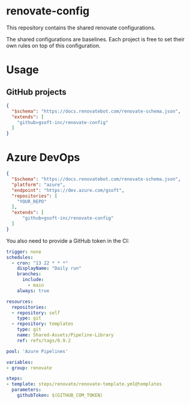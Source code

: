 # renovate-config

This repository contains the shared renovate configurations.

The shared configurations are baselines. Each project is free to set their own rules on top of this configuration.

# Usage

## GitHub projects

````json
{
  "$schema": "https://docs.renovatebot.com/renovate-schema.json",
  "extends": [
    "github>gsoft-inc/renovate-config"
  ]
}
````

# Azure DevOps

````json
{
  "$schema": "https://docs.renovatebot.com/renovate-schema.json",
  "platform": "azure",
  "endpoint": "https://dev.azure.com/gsoft",
  "repositories": [
    "YOUR_REPO"
  ],
  "extends": [
      "github>gsoft-inc/renovate-config"
  ]
}
````

You also need to provide a GitHub token in the CI:

````yaml
trigger: none
schedules:
  - cron: "13 22 * * *"
    displayName: "Daily run"
    branches:
      include:
        - main
    always: true

resources:
  repositories:
  - repository: self
    type: git
  - repository: templates
    type: git
    name: Shared-Assets/Pipeline-Library
    ref: refs/tags/0.9.2

pool: 'Azure Pipelines'

variables:
- group: renovate

steps:
- template: steps/renovate/renovate-template.yml@templates
  parameters:
    githubToken: $(GITHUB_COM_TOKEN)
````
